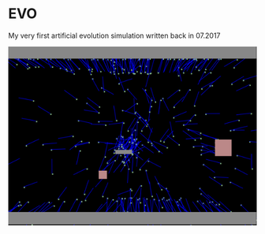 # EVO

My very first artificial evolution simulation written back in 07.2017

![./screenshot.png](./screenshot.png)
